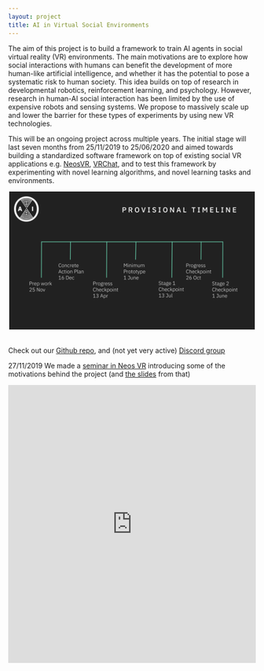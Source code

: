 ```yaml
---
layout: project
title: AI in Virtual Social Environments
---
```


The aim of this project is to build a framework to train AI agents in social virtual reality (VR) environments. The main motivations are to explore how social interactions with humans can benefit the development of more human-like artificial intelligence, and whether it has the potential to pose a systematic risk to human society. This idea builds on top of research in developmental robotics, reinforcement learning, and psychology. However, research in human-AI social interaction has been limited by the use of expensive robots and sensing systems. We propose to massively scale up and lower the barrier for these types of experiments by using new VR technologies.

This will be an ongoing project across multiple years. The initial stage will last seven months from 25/11/2019 to 25/06/2020 and aimed towards building a standardized software framework on top of existing social VR applications e.g. [NeosVR](https://neosvr.com/), [VRChat](https://www.vrchat.com), and to test this framework by experimenting with novel learning algorithms, and novel learning tasks and environments.

<div align="center">
    <div style="width:500px;max-width:85vw;">
    <img src="img/VRAI_timeline3.png" style="max-width:100%;max-height:100%;">
    </div>
</div>
<br/>

Check out our [Github repo](https://github.com/oxai/vrai/), and (not yet very active) [Discord group](discord.gg/HQ8Crcw)

27/11/2019 We made a [seminar in Neos VR](https://www.youtube.com/watch?v=zReWBVZBuas&t=3205) introducing some of the motivations behind the project (and [the slides](https://docs.google.com/presentation/d/106DzzXIqv38yzSEHU4z07CcfHOEzo5YNH6Ee5V7tboo/edit?usp=sharing) from that)
<div style="height:90vh;">

<p class="dynamicheight" align="center" style="height:90%;max-height:59vw;">
<iframe src="https://docs.google.com/presentation/d/e/2PACX-1vS3CC6VUJJFrjOUoETEvZCbamYPBYRyoKhJpU9VpcH2fKY0_UIkWf9YdEPG79Q2g0cvb3bGggmeD-7P/embed?start=false&loop=false&delayms=3000" frameborder="0" width="100%" style="overflow:hidden;height:100%;width:100%" allowfullscreen="true" mozallowfullscreen="true" webkitallowfullscreen="true"></iframe>
</p>

</div>

19/01/2020 [Here](https://docs.google.com/presentation/d/14MJaKdafemxts-YRQCGNhMf2y789H2o_tYC0uxZuBHk/edit?usp=sharing) is a recent presentation with updates on the project

<div style="height:90vh;">
<p class="dynamicheight" align="center" style="height:90%;max-height:59vw;">
<iframe src="https://docs.google.com/presentation/d/e/2PACX-1vS2e2FwD8rXpb43lUKRAeBFoORoMgVx0aH0laPv31_k2qUIRuseDH2yK4sjAe4A_jVg5OBDrQuJ5ANY/embed?start=false&loop=false&delayms=3000" frameborder="0" width="100%" style="overflow:hidden;height:100%;width:100%" allowfullscreen="true" mozallowfullscreen="true" webkitallowfullscreen="true"></iframe>
</p>

</div>

<!-- <script>
    var div = document.('.dynamicheight');
    var width = div.width();
    div.css('height', 0.59*width);-->
<!--</script> -->

<!--and state-of-the-art learning techniques such as algorithms based on intrinsic motivation and curiosity, imitation learning, -->

<!--which have shown a lot of promise on efficiently learning complex behavior in rich environments [Oudeyer 2018](https://arxiv.org/abs/1802.10546)-->
